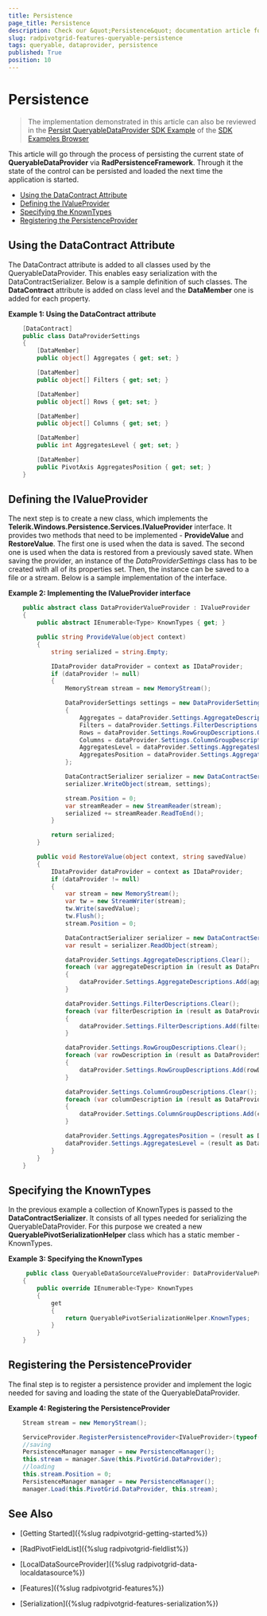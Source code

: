 ```yaml
---
title: Persistence
page_title: Persistence
description: Check our &quot;Persistence&quot; documentation article for the RadPivotGrid {{ site.framework_name }} control.
slug: radpivotgrid-features-queryable-persistence
tags: queryable, dataprovider, persistence
published: True
position: 10
---
```


# Persistence

> The implementation demonstrated in this article can also be reviewed in the [Persist QueryableDataProvider SDK Example](https://github.com/telerik/xaml-sdk/tree/master/PivotGrid/Persistence/QueryableDataProvider) of the [SDK Examples Browser](https://demos.telerik.com/xaml-sdkbrowser/)

This article will go through the process of persisting the current state of __QueryableDataProvider__ via __RadPersistenceFramework__. Through it the state of the control can be persisted and loaded the next time the application is started.

* [Using the DataContract Attribute](#using-the-datacontract-attribute)
* [Defining the IValueProvider](#defining-the-ivalueprovider)
* [Specifying the KnownTypes](#specifying-the-knowntypes)
* [Registering the PersistenceProvider](#registering-the-persistenceprovider)


## Using the DataContract Attribute

The DataContract attribute is added to all classes used by the QueryableDataProvider. This enables easy serialization with the DataContractSerializer. Below is a sample definition of such classes. The __DataContract__ attribute is added on class level and the __DataMember__ one is added for each property.

__Example 1: Using the DataContract attribute__	

```C#
	[DataContract]
    public class DataProviderSettings
    {
        [DataMember]
        public object[] Aggregates { get; set; }

        [DataMember]
        public object[] Filters { get; set; }

        [DataMember]
        public object[] Rows { get; set; }

        [DataMember]
        public object[] Columns { get; set; }

        [DataMember]
        public int AggregatesLevel { get; set; }

        [DataMember]
        public PivotAxis AggregatesPosition { get; set; }
    }
```

## Defining the IValueProvider

The next step is to create a new class, which implements the __Telerik.Windows.Persistence.Services.IValueProvider__ interface. It provides two methods that need to be implemented - __ProvideValue__ and __RestoreValue__. The first one is used when the data is saved. The second one is used when the data is restored from a previously saved state. When saving the provider, an instance of the *DataProviderSettings* class has to be created with all of its properties set. Then, the instance can be saved to a file or a stream. Below is a sample implementation of the interface.

__Example 2: Implementing the IValueProvider interface__

```C#
    public abstract class DataProviderValueProvider : IValueProvider
    {
        public abstract IEnumerable<Type> KnownTypes { get; }

        public string ProvideValue(object context)
        {
            string serialized = string.Empty;

            IDataProvider dataProvider = context as IDataProvider;
            if (dataProvider != null)
            {
                MemoryStream stream = new MemoryStream();

                DataProviderSettings settings = new DataProviderSettings()
                {
                    Aggregates = dataProvider.Settings.AggregateDescriptions.OfType<object>().ToArray(),
                    Filters = dataProvider.Settings.FilterDescriptions.OfType<object>().ToArray(),
                    Rows = dataProvider.Settings.RowGroupDescriptions.OfType<object>().ToArray(),
                    Columns = dataProvider.Settings.ColumnGroupDescriptions.OfType<object>().ToArray(),
                    AggregatesLevel = dataProvider.Settings.AggregatesLevel,
                    AggregatesPosition = dataProvider.Settings.AggregatesPosition
                };

                DataContractSerializer serializer = new DataContractSerializer(typeof(DataProviderSettings), KnownTypes);
                serializer.WriteObject(stream, settings);

                stream.Position = 0;
                var streamReader = new StreamReader(stream);
                serialized += streamReader.ReadToEnd();
            }

            return serialized;
        }

        public void RestoreValue(object context, string savedValue)
        {
            IDataProvider dataProvider = context as IDataProvider;
            if (dataProvider != null)
            {
                var stream = new MemoryStream();
                var tw = new StreamWriter(stream);
                tw.Write(savedValue);
                tw.Flush();
                stream.Position = 0;

                DataContractSerializer serializer = new DataContractSerializer(typeof(DataProviderSettings), KnownTypes);
                var result = serializer.ReadObject(stream);

                dataProvider.Settings.AggregateDescriptions.Clear();
                foreach (var aggregateDescription in (result as DataProviderSettings).Aggregates)
                {
                    dataProvider.Settings.AggregateDescriptions.Add(aggregateDescription);
                }

                dataProvider.Settings.FilterDescriptions.Clear();
                foreach (var filterDescription in (result as DataProviderSettings).Filters)
                {
                    dataProvider.Settings.FilterDescriptions.Add(filterDescription);
                }

                dataProvider.Settings.RowGroupDescriptions.Clear();
                foreach (var rowDescription in (result as DataProviderSettings).Rows)
                {
                    dataProvider.Settings.RowGroupDescriptions.Add(rowDescription);
                }

                dataProvider.Settings.ColumnGroupDescriptions.Clear();
                foreach (var columnDescription in (result as DataProviderSettings).Columns)
                {
                    dataProvider.Settings.ColumnGroupDescriptions.Add(columnDescription);
                }

                dataProvider.Settings.AggregatesPosition = (result as DataProviderSettings).AggregatesPosition;
                dataProvider.Settings.AggregatesLevel = (result as DataProviderSettings).AggregatesLevel;
            }
        }
    }
```

## Specifying the KnownTypes

In the previous example a collection of KnownTypes is passed to the __DataContractSerializer__. It consists of all types needed for serializing the QueryableDataProvider. For this purpose we created a new __QueryablePivotSerializationHelper__ class which has a static member - KnownTypes. 

__Example 3: Specifying the KnownTypes__

```C#
	 public class QueryableDataSourceValueProvider: DataProviderValueProvider
    {
        public override IEnumerable<Type> KnownTypes
        {
            get 
            {
                return QueryablePivotSerializationHelper.KnownTypes;
            }
        }
    }
```

## Registering the PersistenceProvider

The final step is to register a persistence provider and implement the logic needed for saving and loading the state of the QueryableDataProvider.

__Example 4: Registering the PersistenceProvider__
```C#
	Stream stream = new MemoryStream();

	ServiceProvider.RegisterPersistenceProvider<IValueProvider>(typeof(QueryableDataProvider), new QueryableDataSourceValueProvider());
	//saving
	PersistenceManager manager = new PersistenceManager();
    this.stream = manager.Save(this.PivotGrid.DataProvider);
	//loading
	this.stream.Position = 0;
    PersistenceManager manager = new PersistenceManager();
    manager.Load(this.PivotGrid.DataProvider, this.stream);
```

## See Also

 * [Getting Started]({%slug radpivotgrid-getting-started%})

 * [RadPivotFieldList]({%slug radpivotgrid-fieldlist%})

 * [LocalDataSourceProvider]({%slug radpivotgrid-data-localdatasource%})

 * [Features]({%slug radpivotgrid-features%})

 * [Serialization]({%slug radpivotgrid-features-serialization%})